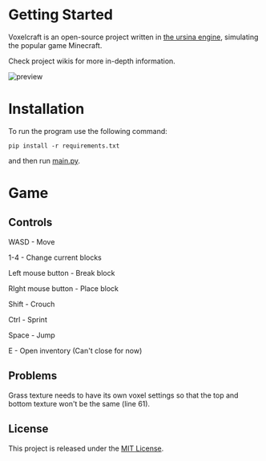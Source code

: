 # Getting Started
Voxelcraft is an open-source project written in [the ursina engine](https://github.com/pokepetter/ursina), simulating the popular game Minecraft.

Check project wikis for more in-depth information.

![preview](https://user-images.githubusercontent.com/69072635/114299789-e1a73a80-9ac5-11eb-8d02-6ca3dc1d2c79.png)


# Installation
To run the program use the following command:

```pip install -r requirements.txt```

and then run [main.py](https://github.com/CMihai99/nesucraft/blob/main/main.py).


# Game

## Controls

WASD - Move

1-4 - Change current blocks

Left mouse button - Break block

RIght mouse button - Place block

Shift - Crouch

Ctrl - Sprint

Space - Jump

E - Open inventory (Can't close for now)


## Problems

Grass texture needs to have its own voxel settings so that the top and bottom texture won't be the same (line 61).


## License
This project is released under the [MIT License](https://choosealicense.com/licenses/mit/).
